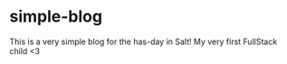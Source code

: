 # simple-blog
This is a very simple blog for the has-day in Salt! My very first FullStack child &lt;3
